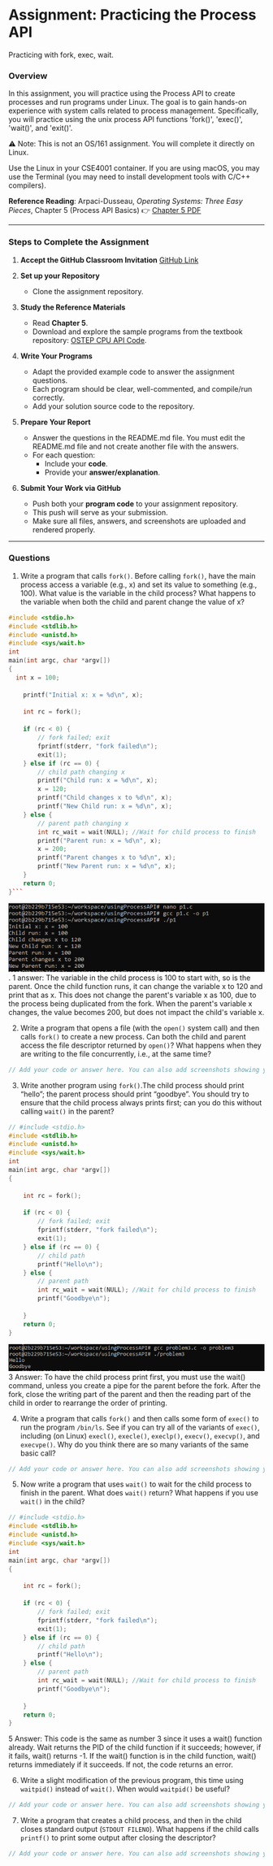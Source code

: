 # Assignment: Practicing the Process API
Practicing with fork, exec, wait. 

### Overview

In this assignment, you will practice using the Process API to create processes and run programs under Linux. The goal is to gain hands-on experience with system calls related to process management. Specifically, you will practice using the unix process API functions 'fork()', 'exec()', 'wait()', and 'exit()'. 

⚠️ Note: This is not an OS/161 assignment. You will complete it directly on Linux. 

Use the Linux in your CSE4001 container. If you are using macOS, you may use the Terminal (you may need to install development tools with C/C++ compilers). 

**Reference Reading**: Arpaci-Dusseau, *Operating Systems: Three Easy Pieces*, Chapter 5 (Process API Basics)
 👉 [Chapter 5 PDF](http://pages.cs.wisc.edu/~remzi/OSTEP/cpu-api.pdf)

---

### **Steps to Complete the Assignment**

1. **Accept the GitHub Classroom Invitation**
    [GitHub Link](https://classroom.github.com/a/FZh4BrQG)
2. **Set up your Repository**
   - Clone the assignment repository.
3. **Study the Reference Materials**
   - Read **Chapter 5**.
   - Download and explore the sample programs from the textbook repository:
      [OSTEP CPU API Code](https://github.com/remzi-arpacidusseau/ostep-code/tree/master/cpu-api).
4. **Write Your Programs**
   - Adapt the provided example code to answer the assignment questions.
   - Each program should be clear, well-commented, and compile/run correctly.
   - Add your solution source code to the repository.

5. **Prepare Your Report**
   - Answer the questions in the README.md file. You must edit the README.md file and not create another file with the answers. 
   - For each question:
     - Include your **code**.
     - Provide your **answer/explanation**.
6. **Submit Your Work via GitHub**
   - Push both your **program code** to your assignment repository.
   - This push will serve as your submission.
   - Make sure all files, answers, and screenshots are uploaded and rendered properly.








---
### Questions
1. Write a program that calls `fork()`. Before calling `fork()`, have the main process access a variable (e.g., x) and set its value to something (e.g., 100). What value is the variable in the child process? What happens to the variable when both the child and parent change the value of x?


```cpp
#include <stdio.h>
#include <stdlib.h>
#include <unistd.h>
#include <sys/wait.h>
int
main(int argc, char *argv[])
{
  int x = 100;

    printf("Initial x: x = %d\n", x);

    int rc = fork();

    if (rc < 0) {
        // fork failed; exit
        fprintf(stderr, "fork failed\n");
        exit(1);
    } else if (rc == 0) {
        // child path changing x
        printf("Child run: x = %d\n", x);
        x = 120;
        printf("Child changes x to %d\n", x);
        printf("New Child run: x = %d\n", x);
    } else {
        // parent path changing x
        int rc_wait = wait(NULL); //Wait for child process to finish
        printf("Parent run: x = %d\n", x);
        x = 200;
        printf("Parent changes x to %d\n", x);
        printf("New Parent run: x = %d\n", x);
    }
    return 0;
}```
```
![alt text for screen readers](p1exec.PNG).
1 answer: The variable in the child process is 100 to start with, so is the parent. Once the child function runs, it can change the variable x to 120 and print that as x. This does not change the parent's variable x as 100, due to the process being duplicated from the fork. When the parent's variable x changes, the value becomes 200, but does not impact the child's variable x.

2. Write a program that opens a file (with the `open()` system call) and then calls `fork()` to create a new process. Can both the child and parent access the file descriptor returned by `open()`? What happens when they are writing to the file concurrently, i.e., at the same time?

```cpp
// Add your code or answer here. You can also add screenshots showing your program's execution.  
```

3. Write another program using `fork()`.The child process should print “hello”; the parent process should print “goodbye”. You should try to ensure that the child process always prints first; can you do this without calling `wait()` in the parent?

```cpp
// #include <stdio.h>
#include <stdlib.h>
#include <unistd.h>
#include <sys/wait.h>
int
main(int argc, char *argv[])
{

    int rc = fork();

    if (rc < 0) {
        // fork failed; exit
        fprintf(stderr, "fork failed\n");
        exit(1);
    } else if (rc == 0) {
        // child path
        printf("Hello\n");
    } else {
        // parent path
        int rc_wait = wait(NULL); //Wait for child process to finish
        printf("Goodbye\n");

    }
    return 0;
}  
```
![alt text for screen readers](p3exec.PNG)
3 Answer: To have the child process print first, you must use the wait() command, unless you create a pipe for the parent before the fork. After the fork, close the writing part of the parent and then the reading part of the child in order to rearrange the order of printing.

4. Write a program that calls `fork()` and then calls some form of `exec()` to run the program `/bin/ls`. See if you can try all of the variants of `exec()`, including (on Linux) `execl()`, `execle()`, `execlp()`, `execv()`, `execvp()`, and `execvpe()`. Why do you think there are so many variants of the same basic call?

```cpp
// Add your code or answer here. You can also add screenshots showing your program's execution.  
```

5. Now write a program that uses `wait()` to wait for the child process to finish in the parent. What does `wait()` return? What happens if you use `wait()` in the child?

```cpp
// #include <stdio.h>
#include <stdlib.h>
#include <unistd.h>
#include <sys/wait.h>
int
main(int argc, char *argv[])
{

    int rc = fork();

    if (rc < 0) {
        // fork failed; exit
        fprintf(stderr, "fork failed\n");
        exit(1);
    } else if (rc == 0) {
        // child path
        printf("Hello\n");
    } else {
        // parent path
        int rc_wait = wait(NULL); //Wait for child process to finish
        printf("Goodbye\n");

    }
    return 0;
}  
```
5 Answer: This code is the same as number 3 since it uses a wait() function already. Wait returns the PID of the child function if it succeeds; however, if it fails, wait() returns -1. If the wait() function is in the child function, wait() returns immediately if it succeeds. If not, the code returns an error.

6. Write a slight modification of the previous program, this time using `waitpid()` instead of `wait()`. When would `waitpid()` be useful?

```cpp
// Add your code or answer here. You can also add screenshots showing your program's execution.  
```

7. Write a program that creates a child process, and then in the child closes standard output (`STDOUT FILENO`). What happens if the child calls `printf()` to print some output after closing the descriptor?

```cpp
// Add your code or answer here. You can also add screenshots showing your program's execution.  
```


